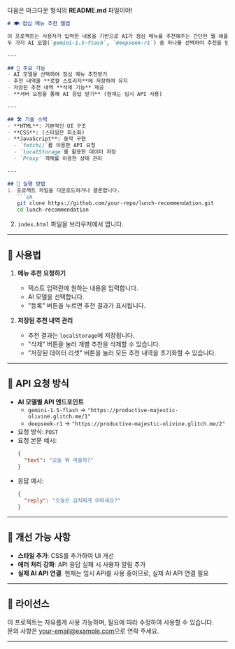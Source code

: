 다음은 마크다운 형식의 **README.md** 파일이야!  

```markdown
# 🍽️ 점심 메뉴 추천 웹앱

이 프로젝트는 사용자가 입력한 내용을 기반으로 AI가 점심 메뉴를 추천해주는 간단한 웹 애플리케이션입니다.  
두 가지 AI 모델(`gemini-1.5-flash`, `deepseek-r1`) 중 하나를 선택하여 추천을 받을 수 있습니다.

---

## 📌 주요 기능
- AI 모델을 선택하여 점심 메뉴 추천받기
- 추천 내역을 **로컬 스토리지**에 저장하여 유지
- 저장된 추천 내역 **삭제 기능** 제공
- **서버 요청을 통해 AI 응답 받기** (현재는 임시 API 사용)

---

## 🛠️ 기술 스택
- **HTML**: 기본적인 UI 구조
- **CSS**: (스타일은 최소화)
- **JavaScript**: 동작 구현
  - `fetch()`를 이용한 API 요청
  - `localStorage`를 활용한 데이터 저장
  - `Proxy` 객체를 이용한 상태 관리

---

## 🚀 실행 방법
1. 프로젝트 파일을 다운로드하거나 클론합니다.
   ```sh
   git clone https://github.com/your-repo/lunch-recommendation.git
   cd lunch-recommendation
   ```
2. `index.html` 파일을 브라우저에서 엽니다.

---

## 🔧 사용법
1. **메뉴 추천 요청하기**
   - 텍스트 입력란에 원하는 내용을 입력합니다.
   - AI 모델을 선택합니다.
   - "등록" 버튼을 누르면 추천 결과가 표시됩니다.

2. **저장된 추천 내역 관리**
   - 추천 결과는 `localStorage`에 저장됩니다.
   - "삭제" 버튼을 눌러 개별 추천을 삭제할 수 있습니다.
   - "저장된 데이터 리셋" 버튼을 눌러 모든 추천 내역을 초기화할 수 있습니다.

---

## 📡 API 요청 방식
- **AI 모델별 API 엔드포인트**
  - `gemini-1.5-flash` → `"https://productive-majestic-olivine.glitch.me/1"`
  - `deepseek-r1` → `"https://productive-majestic-olivine.glitch.me/2"`
- 요청 방식: `POST`
- 요청 본문 예시:
  ```json
  {
    "text": "오늘 뭐 먹을까?"
  }
  ```
- 응답 예시:
  ```json
  {
    "reply": "오늘은 김치찌개 어떠세요?"
  }
  ```

---

## 📌 개선 가능 사항
- **스타일 추가**: CSS를 추가하여 UI 개선
- **에러 처리 강화**: API 응답 실패 시 사용자 알림 추가
- **실제 AI API 연결**: 현재는 임시 API를 사용 중이므로, 실제 AI API 연결 필요

---

## 📝 라이선스
이 프로젝트는 자유롭게 사용 가능하며, 필요에 따라 수정하여 사용할 수 있습니다.  
문의 사항은 [your-email@example.com](mailto:your-email@example.com)으로 연락 주세요.

---
```
